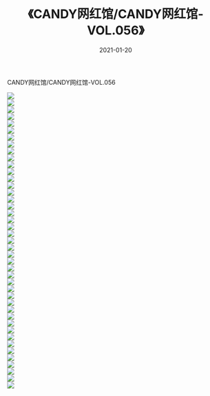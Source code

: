 ﻿---
layout: post
title:  《CANDY网红馆/CANDY网红馆-VOL.056》
date:   2021-01-20
img: http://img.660000.xyz/Sharelink/网络美图/2021/CANDY网红馆/CANDY网红馆-VOL.056/000.jpg
categories: [美女, 清纯, 唯美]
---

CANDY网红馆/CANDY网红馆-VOL.056

 ![](http://img.660000.xyz/Sharelink/网络美图/2021/CANDY网红馆/CANDY网红馆-VOL.056/001.jpg) <br>![](http://img.660000.xyz/Sharelink/网络美图/2021/CANDY网红馆/CANDY网红馆-VOL.056/002.jpg) <br>![](http://img.660000.xyz/Sharelink/网络美图/2021/CANDY网红馆/CANDY网红馆-VOL.056/003.jpg) <br>![](http://img.660000.xyz/Sharelink/网络美图/2021/CANDY网红馆/CANDY网红馆-VOL.056/004.jpg) <br>![](http://img.660000.xyz/Sharelink/网络美图/2021/CANDY网红馆/CANDY网红馆-VOL.056/005.jpg) <br>![](http://img.660000.xyz/Sharelink/网络美图/2021/CANDY网红馆/CANDY网红馆-VOL.056/006.jpg) <br>![](http://img.660000.xyz/Sharelink/网络美图/2021/CANDY网红馆/CANDY网红馆-VOL.056/007.jpg) <br>![](http://img.660000.xyz/Sharelink/网络美图/2021/CANDY网红馆/CANDY网红馆-VOL.056/008.jpg) <br>![](http://img.660000.xyz/Sharelink/网络美图/2021/CANDY网红馆/CANDY网红馆-VOL.056/009.jpg) <br>![](http://img.660000.xyz/Sharelink/网络美图/2021/CANDY网红馆/CANDY网红馆-VOL.056/010.jpg) <br>![](http://img.660000.xyz/Sharelink/网络美图/2021/CANDY网红馆/CANDY网红馆-VOL.056/011.jpg) <br>![](http://img.660000.xyz/Sharelink/网络美图/2021/CANDY网红馆/CANDY网红馆-VOL.056/012.jpg) <br>![](http://img.660000.xyz/Sharelink/网络美图/2021/CANDY网红馆/CANDY网红馆-VOL.056/013.jpg) <br>![](http://img.660000.xyz/Sharelink/网络美图/2021/CANDY网红馆/CANDY网红馆-VOL.056/014.jpg) <br>![](http://img.660000.xyz/Sharelink/网络美图/2021/CANDY网红馆/CANDY网红馆-VOL.056/015.jpg) <br>![](http://img.660000.xyz/Sharelink/网络美图/2021/CANDY网红馆/CANDY网红馆-VOL.056/016.jpg) <br>![](http://img.660000.xyz/Sharelink/网络美图/2021/CANDY网红馆/CANDY网红馆-VOL.056/017.jpg) <br>![](http://img.660000.xyz/Sharelink/网络美图/2021/CANDY网红馆/CANDY网红馆-VOL.056/018.jpg) <br>![](http://img.660000.xyz/Sharelink/网络美图/2021/CANDY网红馆/CANDY网红馆-VOL.056/019.jpg) <br>![](http://img.660000.xyz/Sharelink/网络美图/2021/CANDY网红馆/CANDY网红馆-VOL.056/020.jpg) <br>![](http://img.660000.xyz/Sharelink/网络美图/2021/CANDY网红馆/CANDY网红馆-VOL.056/021.jpg) <br>![](http://img.660000.xyz/Sharelink/网络美图/2021/CANDY网红馆/CANDY网红馆-VOL.056/022.jpg) <br>![](http://img.660000.xyz/Sharelink/网络美图/2021/CANDY网红馆/CANDY网红馆-VOL.056/023.jpg) <br>![](http://img.660000.xyz/Sharelink/网络美图/2021/CANDY网红馆/CANDY网红馆-VOL.056/024.jpg) <br>![](http://img.660000.xyz/Sharelink/网络美图/2021/CANDY网红馆/CANDY网红馆-VOL.056/025.jpg) <br>![](http://img.660000.xyz/Sharelink/网络美图/2021/CANDY网红馆/CANDY网红馆-VOL.056/026.jpg) <br>![](http://img.660000.xyz/Sharelink/网络美图/2021/CANDY网红馆/CANDY网红馆-VOL.056/027.jpg) <br>![](http://img.660000.xyz/Sharelink/网络美图/2021/CANDY网红馆/CANDY网红馆-VOL.056/028.jpg) <br>![](http://img.660000.xyz/Sharelink/网络美图/2021/CANDY网红馆/CANDY网红馆-VOL.056/029.jpg) <br>![](http://img.660000.xyz/Sharelink/网络美图/2021/CANDY网红馆/CANDY网红馆-VOL.056/030.jpg) <br>![](http://img.660000.xyz/Sharelink/网络美图/2021/CANDY网红馆/CANDY网红馆-VOL.056/031.jpg) <br>![](http://img.660000.xyz/Sharelink/网络美图/2021/CANDY网红馆/CANDY网红馆-VOL.056/032.jpg) <br>![](http://img.660000.xyz/Sharelink/网络美图/2021/CANDY网红馆/CANDY网红馆-VOL.056/033.jpg) <br>![](http://img.660000.xyz/Sharelink/网络美图/2021/CANDY网红馆/CANDY网红馆-VOL.056/034.jpg) <br>![](http://img.660000.xyz/Sharelink/网络美图/2021/CANDY网红馆/CANDY网红馆-VOL.056/035.jpg) <br>![](http://img.660000.xyz/Sharelink/网络美图/2021/CANDY网红馆/CANDY网红馆-VOL.056/036.jpg) <br>![](http://img.660000.xyz/Sharelink/网络美图/2021/CANDY网红馆/CANDY网红馆-VOL.056/037.jpg) <br>![](http://img.660000.xyz/Sharelink/网络美图/2021/CANDY网红馆/CANDY网红馆-VOL.056/038.jpg) <br>![](http://img.660000.xyz/Sharelink/网络美图/2021/CANDY网红馆/CANDY网红馆-VOL.056/039.jpg) <br>![](http://img.660000.xyz/Sharelink/网络美图/2021/CANDY网红馆/CANDY网红馆-VOL.056/040.jpg) <br>![](http://img.660000.xyz/Sharelink/网络美图/2021/CANDY网红馆/CANDY网红馆-VOL.056/041.jpg) <br>![](http://img.660000.xyz/Sharelink/网络美图/2021/CANDY网红馆/CANDY网红馆-VOL.056/042.jpg) <br>![](http://img.660000.xyz/Sharelink/网络美图/2021/CANDY网红馆/CANDY网红馆-VOL.056/043.jpg) <br>